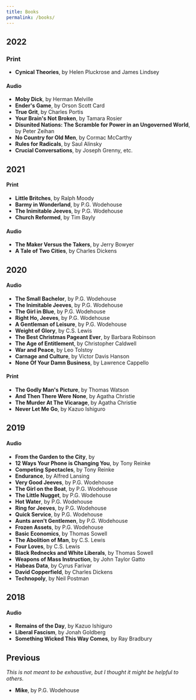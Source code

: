 ```yaml
---
title: Books
permalink: /books/
---
```


## 2022

### Print

* **Cynical Theories**, by Helen Pluckrose and James Lindsey


#### Audio

* **Moby Dick**, by Herman Melville
* **Ender's Game**, by Orson Scott Card
* **True Grit**, by Charles Portis
* **Your Brain's Not Broken**, by Tamara Rosier
* **Disunited Nations: The Scramble for Power in an Ungoverned World**, by Peter Zeihan
* **No Country for Old Men**, by Cormac McCarthy
* **Rules for Radicals**, by Saul Alinsky
* **Crucial Conversations**, by Joseph Grenny, etc.


## 2021

#### Print

* **Little Britches**, by Ralph Moody
* **Barmy in Wonderland**, by P.G. Wodehouse
* **The Inimitable Jeeves**, by P.G. Wodehouse
* **Church Reformed**, by Tim Bayly

#### Audio

* **The Maker Versus the Takers**, by Jerry Bowyer
* **A Tale of Two Cities**, by Charles Dickens

## 2020

#### Audio

* **The Small Bachelor**, by P.G. Wodehouse
* **The Inimitable Jeeves**, by P.G. Wodehouse
* **The Girl in Blue**, by P.G. Wodehouse
* **Right Ho, Jeeves**, by P.G. Wodehouse
* **A Gentleman of Leisure**, by P.G. Wodehouse
* **Weight of Glory**, by C.S. Lewis
* **The Best Christmas Pageant Ever**, by Barbara Robinson
* **The Age of Entitlement**, by Christopher Caldwell
* **War and Peace**, by Leo Tolstoy
* **Carnage and Culture**, by Victor Davis Hanson
* **None Of Your Damn Business**, by Lawrence Cappello

#### Print

* **The Godly Man's Picture**, by Thomas Watson
* **And Then There Were None**, by Agatha Christie
* **The Murder At The Vicarage**, by Agatha Christie
* **Never Let Me Go**, by Kazuo Ishiguro

## 2019

#### Audio

* **From the Garden to the City**, by 
* **12 Ways Your Phone is Changing You**, by Tony Reinke
* **Competing Spectacles**, by Tony Reinke
* **Endurance**, by Alfred Lansing
* **Very Good Jeeves**, by P.G. Wodehouse
* **The Girl on the Boat**, by P.G. Wodehouse
* **The Little Nugget**, by P.G. Wodehouse
* **Hot Water**, by P.G. Wodehouse
* **Ring for Jeeves**, by P.G. Wodehouse
* **Quick Service**, by P.G. Wodehouse
* **Aunts aren't Gentlemen**, by P.G. Wodehouse
* **Frozen Assets**, by P.G. Wodehouse
* **Basic Economics**, by Thomas Sowell
* **The Abolition of Man**, by C.S. Lewis
* **Four Loves**, by C.S. Lewis
* **Black Rednecks and White Liberals**, by Thomas Sowell
* **Weapons of Mass Instruction**, by John Taylor Gatto
* **Habeas Data**, by Cyrus Farivar
* **David Copperfield**, by Charles Dickens
* **Technopoly**, by Neil Postman

## 2018

#### Audio

* **Remains of the Day**, by Kazuo Ishiguro
* **Liberal Fascism**, by Jonah Goldberg
* **Something Wicked This Way Comes**, by Ray Bradbury

## Previous

*This is not meant to be exhaustive, but I thought it might be helpful to others.*

* **Mike**, by P.G. Wodehouse